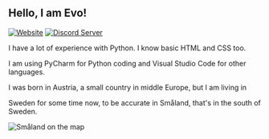 ## Hello, I am Evo!

[![Website](https://img.shields.io/badge/Evo's%20World-My%20Website-brightgreen)](http://evos.world/) [![Discord Server](https://img.shields.io/badge/Flux-My%20Discord-blue)](https://discord.gg/SfDdjz83NC)

I have a lot of experience with Python.  I know basic HTML and CSS too.

I am using PyCharm for Python coding and Visual Studio Code for other languages.

I was born in Austria, a small country in middle Europe, but I am living in

Sweden for some time now, to be accurate in Småland, that's in the south of Sweden.

![Småland on the map](https://i.ibb.co/RNrwLjx/Annotation-2021-11-22-131757.png)
